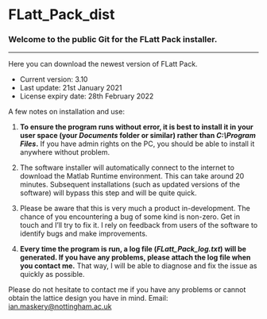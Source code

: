 # FLatt_Pack_dist
### Welcome to the public Git for the FLatt Pack installer.
***
Here you can download the newest version of FLatt Pack.

* Current version: 3.10
* Last update: 21st January 2021
* License expiry date: 28th February 2022

A few notes on installation and use:
1. **To ensure the program runs without error, it is best to install it in your user space (your *Documents* folder or similar) rather than *C:\Program Files*.**  If you have admin rights on the PC, you should be able to install it anywhere without problem.

2. The software installer will automatically connect to the internet to download the Matlab Runtime environment.  This can take around 20 minutes.  Subsequent installations (such as updated versions of the software) will bypass this step and will be quite quick.

3. Please be aware that this is very much a product in-development.  The chance of you encountering a bug of some kind is non-zero.  Get in touch and I’ll try to fix it.  I rely on feedback from users of the software to identify bugs and make improvements.

4. **Every time the program is run, a log file (*FLatt_Pack_log.txt*) will be generated.  If you have any problems, please attach the log file when you contact me.**  That way, I will be able to diagnose and fix the issue as quickly as possible.  

Please do not hesitate to contact me if you have any problems or cannot obtain the lattice design you have in mind.  Email: ian.maskery@nottingham.ac.uk
